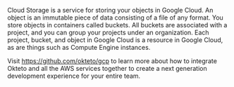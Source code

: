 Cloud Storage is a service for storing your objects in Google Cloud. An object is an immutable piece of data consisting of a file of any format. You store objects in containers called buckets. All buckets are associated with a project, and you can group your projects under an organization. Each project, bucket, and object in Google Cloud is a resource in Google Cloud, as are things such as Compute Engine instances.

Visit https://github.com/okteto/gcp to learn more about how to integrate Okteto and all the AWS services together to create a next generation development experience for your entire team.